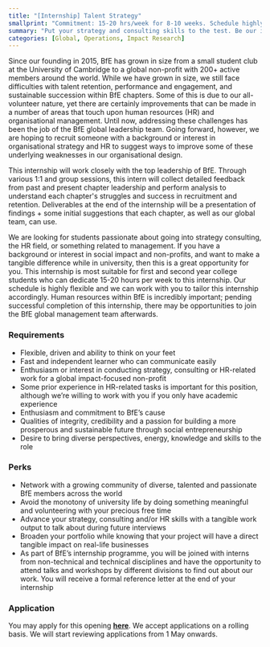 ```yaml
---
title: "[Internship] Talent Strategy"
smallprint: "Commitment: 15-20 hrs/week for 8-10 weeks. Schedule highly negotiable."
summary: "Put your strategy and consulting skills to the test. Be our internal talent guru and help us devise a more efficient organisational structure. Applications will be reviewed from 1 May onwards." # this will be visible on platforms like LinkedIn when sharing
categories: [Global, Operations, Impact Research]
---
```


Since our founding in 2015, BfE has grown in size from a small student club at the University of Cambridge to a global non-profit with 200+ active members around the world. While we have grown in size, we still face difficulties with talent retention, performance and engagement, and sustainable succession within BfE chapters. Some of this is due to our all-volunteer nature, yet there are certainly improvements that can be made in a number of areas that touch upon human resources (HR) and organisational management. Until now, addressing these challenges has been the job of the BfE global leadership team. Going forward, however, we are hoping to recruit someone with a background or interest in organisational strategy and HR to suggest ways to improve some of these underlying weaknesses in our organisational design.

This internship will work closely with the top leadership of BfE. Through various 1:1 and group sessions, this intern will collect detailed feedback from past and present chapter leadership and perform analysis to understand each chapter's struggles and success in recruitment and retention. Deliverables at the end of the internship will be a presentation of findings + some initial suggestions that each chapter, as well as our global team, can use. 

We are looking for students passionate about going into strategy consulting, the HR field, or something related to management. If you have a background or interest in social impact and non-profits, and want to make a tangible difference while in university, then this is a great opportunity for you. This internship is most suitable for first and second year college students who can dedicate 15-20 hours per week to this internship. Our schedule is highly flexible and we can work with you to tailor this internship accordingly. Human resources within BfE is incredibly important; pending successful completion of this internship, there may be opportunities to join the BfE global management team afterwards.

### Requirements
- Flexible, driven and ability to think on your feet
- Fast and independent learner who can communicate easily
- Enthusiasm or interest in conducting strategy, consulting or HR-related work for a global impact-focused non-profit
- Some prior experience in HR-related tasks is important for this position, although we’re willing to work with you if you only have academic experience
- Enthusiasm and commitment to BfE’s cause
- Qualities of integrity, credibility and a passion for building a more prosperous and sustainable future through social entrepreneurship
- Desire to bring diverse perspectives, energy, knowledge and skills to the role

### Perks
- Network with a growing community of diverse, talented and passionate BfE members across the world
- Avoid the monotony of university life by doing something meaningful and volunteering with your precious free time
- Advance your strategy, consulting and/or HR skills with a tangible work output to talk about during future interviews
- Broaden your portfolio while knowing that your project will have a direct tangible impact on real-life businesses
- As part of BfE’s internship programme, you will be joined with interns from non-technical and technical disciplines and have the opportunity to attend talks and workshops by different divisions to find out about our work. You will receive a formal reference letter at the end of your internship

### Application
You may apply for this opening [**here**](https://forms.gle/BsvWyv6Ts3YDpWLF8). We accept applications on a rolling basis. We will start reviewing applications from 1 May onwards.
